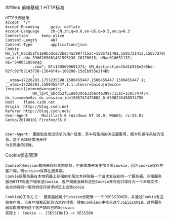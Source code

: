 ##Web 前端基础
1 HTTP标准

    HTTP头部信息
    Accept	*/*
    Accept-Encoding	    gzip, deflate
    Accept-Language	    zh-CN,zh;q=0.8,en-US;q=0.5,en;q=0.3
    Connection	    keep-alive
    Content-Length	    487
    Content-Type	    application/json
    Cookie	    Hm_lvt_6bcd52f51e9b3dce32bec4a3997715ac=1505721402,1505721413,1505727057,1505747474; uuid_tt_dd=-5906265661481595238_20170615; UN=u010651137; UE="540051856@qq
                .com"; BT=1505699691374; UM_distinctid=15d1b955e2e5be-02fc92fb2143738-12646f4a-100200-15d1b955e2f4bb
                ; __utma=17226283.1753235598.1500455447.1500455447.1500455447.1; __utmz=17226283.1500455447.1.1.utmcsr=baidu|utmccn=(organic)|utmcmd=organic; 
                Hm_lpvt_6bcd52f51e9b3dce32bec4a3997715ac=1505747474; dc_tos=owhe6v; dc_session_id=1505747479802_0.6598235450574795
    Host	flume.csdn.net
    Origin	http://blog.csdn.net
    Referer	http://blog.csdn.net/
    User-Agent	    Mozilla/5.0 (Windows NT 10.0; WOW64; rv:55.0) Gecko/20100101 Firefox/55.0
    
    
    User-Agent: 里面包含发出请求的用户信息，其中有使用的浏览器型号、版本和操作系统的信息。这个头域经常用来作
    为反爬虫的措施。
    
Cookie状态管理

    Cookie和Session都用来保存状态信息，但是爬虫开发更加关系cookie，因为cookie保存在客户端，而session保存在服务端。
    Cookie是服务器在本地机器上存储的小段文本并随每一个请求发送到同一个服务器。网络服务器用HTTP向客户端发送Cookie，客户端就会解析这些Cookie并将他们保存为一个本地文件，会自动将同一服务的任何请求绑定上这些cokie
    
    Cookie的工作方式： 服务器给每个Session分配惟一一个JSESSIONID，并通过Cookie发送给客户端，当客户端发起新的请求的时候，将在Cookie头中携带这个JSESSIONID。这样服务器就能够找到这个客户端对应的Session
    实际上： Cookie -- JSESSIONID--> SESSION
    
